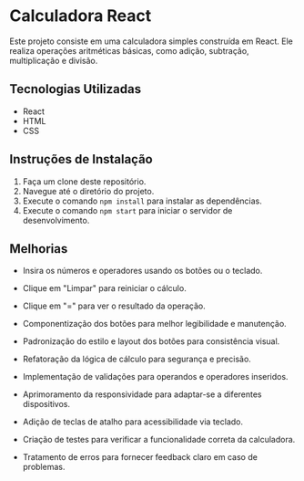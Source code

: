 # Calculadora React

Este projeto consiste em uma calculadora simples construída em React. Ele realiza operações aritméticas básicas, como adição, subtração, multiplicação e divisão.

## Tecnologias Utilizadas

- React
- HTML
- CSS

## Instruções de Instalação

1. Faça um clone deste repositório.
2. Navegue até o diretório do projeto.
3. Execute o comando `npm install` para instalar as dependências.
4. Execute o comando `npm start` para iniciar o servidor de desenvolvimento.

## Melhorias

- Insira os números e operadores usando os botões ou o teclado.
- Clique em "Limpar" para reiniciar o cálculo.
- Clique em "=" para ver o resultado da operação.


- Componentização dos botões para melhor legibilidade e manutenção.
- Padronização do estilo e layout dos botões para consistência visual.
- Refatoração da lógica de cálculo para segurança e precisão.
- Implementação de validações para operandos e operadores inseridos.
- Aprimoramento da responsividade para adaptar-se a diferentes dispositivos.
- Adição de teclas de atalho para acessibilidade via teclado.
- Criação de testes para verificar a funcionalidade correta da calculadora.
- Tratamento de erros para fornecer feedback claro em caso de problemas.
